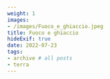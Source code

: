 ```yaml
---
weight: 1
images:
- /images/Fuoco_e_ghiaccio.jpeg
title: Fuoco e ghiaccio
hideExif: true
date: 2022-07-23
tags:
- archive # all posts
- terra
---
```

